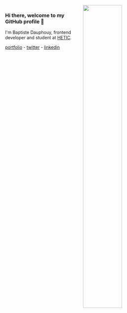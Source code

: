<img width="50%" align="right" src="https://github-readme-stats.vercel.app/api/top-langs/?username=baptistedph&layout=compact">

### Hi there, welcome to my GitHub profile 👋

I'm Baptiste Dauphouy, frontend developer and student at [HETIC](https://www.hetic.net).

[portfolio](https://www.bdph.me) - [twitter](https://bdph.me/twitter) - [linkedin](https://bdph.me/linkedin)


